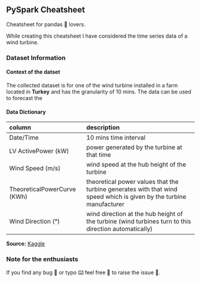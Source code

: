 ## PySpark Cheatsheet

Cheatsheet for pandas :panda_face: lovers.

While creating this cheatsheet I have considered the time series data of a wind turbine.

### Dataset Information

#### Context of the datset

The collected dataset is for one of the wind turbine installed in a farm located in **Turkey** and has the granularity of 10 mins. The data can be used to forecast the

#### Data Dictionary

| column                      | description                                                                                                         |
|:----------------------------|:--------------------------------------------------------------------------------------------------------------------|
| Date/Time                   | 10 mins time interval                                                                                               |
| LV ActivePower (kW)         | power generated by the turbine at that time                                                                             |
| Wind Speed (m/s)            | wind speed at the hub height of the turbine                                                                         |
| TheoreticalPowerCurve (KWh) | theoretical power values that the turbine generates with that wind speed which is given by the turbine manufacturer |
| Wind Direction (°)          | wind direction at the hub height of the turbine (wind turbines turn to this direction automatically)                |

**Source:** [Kaggle](https://www.kaggle.com/berkerisen/wind-turbine-scada-dataset)

### Note for the enthusiasts

If you find any bug 🐞 or typo ⌨️ feel free 🙂 to raise the issue 🎫.
